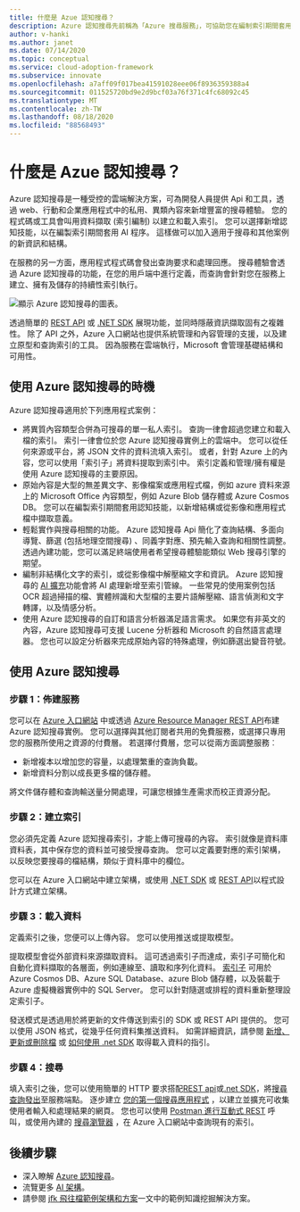 ```yaml
---
title: 什麼是 Azue 認知搜尋？
description: Azure 認知搜尋先前稱為「Azure 搜尋服務」，可協助您在編制索引期間套用 AI 流程。
author: v-hanki
ms.author: janet
ms.date: 07/14/2020
ms.topic: conceptual
ms.service: cloud-adoption-framework
ms.subservice: innovate
ms.openlocfilehash: a7aff09f017bea41591028eee06f8936359388a4
ms.sourcegitcommit: 011525720bd9e2d9bcf03a76f371c4fc68092c45
ms.translationtype: MT
ms.contentlocale: zh-TW
ms.lasthandoff: 08/18/2020
ms.locfileid: "88568493"
---
```

<!-- cSpell:ignore Lucene -->

<!-- docsTest:ignore "Azure Search" "JFK Files" -->

# <a name="what-is-azure-cognitive-search"></a>什麼是 Azue 認知搜尋？

Azure 認知搜尋是一種受控的雲端解決方案，可為開發人員提供 Api 和工具，透過 web、行動和企業應用程式中的私用、異類內容來新增豐富的搜尋體驗。 您的程式碼或工具會叫用資料擷取 (索引編制) 以建立和載入索引。 您可以選擇新增認知技能，以在編製索引期間套用 AI 程序。 這樣做可以加入適用于搜尋和其他案例的新資訊和結構。

在服務的另一方面，應用程式程式碼會發出查詢要求和處理回應。 搜尋體驗會透過 Azure 認知搜尋的功能，在您的用戶端中進行定義，而查詢會針對您在服務上建立、擁有及儲存的持續性索引執行。

![顯示 Azure 認知搜尋的圖表。](../../_images/ai-cognitive-search.png)

透過簡單的 [REST API](/rest/api/searchservice/) 或 [.NET SDK](/azure/search/search-howto-dotnet-sdk) 展現功能，並同時隱蔽資訊擷取固有之複雜性。 除了 API 之外，Azure 入口網站也提供系統管理和內容管理的支援，以及建立原型和查詢索引的工具。 因為服務在雲端執行，Microsoft 會管理基礎結構和可用性。

## <a name="when-to-use-azure-cognitive-search"></a>使用 Azure 認知搜尋的時機

Azure 認知搜尋適用於下列應用程式案例：

- 將異質內容類型合併為可搜尋的單一私人索引。 查詢一律會超過您建立和載入檔的索引。 索引一律會位於您 Azure 認知搜尋實例上的雲端中。 您可以從任何來源或平台，將 JSON 文件的資料流填入索引。 或者，針對 Azure 上的內容，您可以使用「索引子」將資料提取到索引中。 索引定義和管理/擁有權是使用 Azure 認知搜尋的主要原因。
- 原始內容是大型的無差異文字、影像檔案或應用程式檔，例如 azure 資料來源上的 Microsoft Office 內容類型，例如 Azure Blob 儲存體或 Azure Cosmos DB。 您可以在編製索引期間套用認知技能，以新增結構或從影像和應用程式檔中擷取意義。
- 輕鬆實作與搜尋相關的功能。 Azure 認知搜尋 Api 簡化了查詢結構、多面向導覽、篩選 (包括地理空間搜尋) 、同義字對應、預先輸入查詢和相關性調整。 透過內建功能，您可以滿足終端使用者希望搜尋體驗能類似 Web 搜尋引擎的期望。
- 編制非結構化文字的索引，或從影像檔中解壓縮文字和資訊。 Azure 認知搜尋的 [AI 擴充](/azure/search/cognitive-search-concept-intro)功能會將 AI 處理新增至索引管線。 一些常見的使用案例包括 OCR 超過掃描的檔、實體辨識和大型檔的主要片語解壓縮、語言偵測和文字轉譯，以及情感分析。
- 使用 Azure 認知搜尋的自訂和語言分析器滿足語言需求。 如果您有非英文的內容，Azure 認知搜尋可支援 Lucene 分析器和 Microsoft 的自然語言處理器。 您也可以設定分析器來完成原始內容的特殊處理，例如篩選出變音符號。

## <a name="use-azure-cognitive-search"></a>使用 Azure 認知搜尋

### <a name="step-1-provision-the-service"></a>步驟 1：佈建服務

您可以在 [Azure 入口網站](https://portal.azure.com/) 中或透過 [Azure Resource Manager REST API](/rest/api/searchmanagement/)布建 Azure 認知搜尋實例。 您可以選擇與其他訂閱者共用的免費服務，或選擇只專用您的服務所使用之資源的付費層。 若選擇付費層，您可以從兩方面調整服務︰

- 新增複本以增加您的容量，以處理繁重的查詢負載。
- 新增資料分割以成長更多檔的儲存體。

將文件儲存體和查詢輸送量分開處理，可讓您根據生產需求而校正資源分配。

### <a name="step-2-create-an-index"></a>步驟 2：建立索引

您必須先定義 Azure 認知搜尋索引，才能上傳可搜尋的內容。 索引就像是資料庫資料表，其中保存您的資料並可接受搜尋查詢。 您可以定義要對應的索引架構，以反映您要搜尋的檔結構，類似于資料庫中的欄位。

您可以在 Azure 入口網站中建立架構，或使用 [.NET SDK](/azure/search/search-howto-dotnet-sdk) 或 [REST API](/rest/api/searchservice/)以程式設計方式建立架構。

### <a name="step-3-load-data"></a>步驟 3：載入資料

定義索引之後，您便可以上傳內容。 您可以使用推送或提取模型。

提取模型會從外部資料來源擷取資料。 這可透過索引子而達成，索引子可簡化和自動化資料擷取的各層面，例如連線至、讀取和序列化資料。 [索引子](/rest/api/searchservice/Indexer-operations) 可用於 Azure Cosmos DB、Azure SQL Database、azure Blob 儲存體，以及裝載于 Azure 虛擬機器實例中的 SQL Server。 您可以針對隨選或排程的資料重新整理設定索引子。

發送模式是透過用於將更新的文件傳送到索引的 SDK 或 REST API 提供的。 您可以使用 JSON 格式，從幾乎任何資料集推送資料。 如需詳細資訊，請參閱 [新增、更新或刪除檔](/rest/api/searchservice/addupdate-or-delete-documents) 或 [如何使用 .net SDK](/azure/search/search-howto-dotnet-sdk) 取得載入資料的指引。

### <a name="step-4-search"></a>步驟 4：搜尋

填入索引之後，您可以使用簡單的 HTTP 要求搭配[REST api](/rest/api/searchservice/Search-Documents)或[.net SDK](/dotnet/api/microsoft.azure.search.idocumentsoperations?view=azure-dotnet)，將[搜尋查詢發出](/azure/search/search-query-overview)至服務端點。 逐步建立 [您的第一個搜尋應用程式](/azure/search/tutorial-csharp-create-first-app) ，以建立並擴充可收集使用者輸入和處理結果的網頁。 您也可以使用 [Postman 進行互動式 REST](/azure/search/search-get-started-postman) 呼叫，或使用內建的 [搜尋瀏覽器](/azure/search/search-explorer) ，在 Azure 入口網站中查詢現有的索引。

## <a name="next-steps"></a>後續步驟

- 深入瞭解 [Azure 認知搜尋](/azure/search/)。
- 流覽更多 [AI 架構](/azure/architecture/browse/)。
- 請參閱 [jfk 飛往檔範例架構和方案](/azure/architecture/solution-ideas/articles/cognitive-search-with-skillsets)一文中的範例知識挖掘解決方案。

